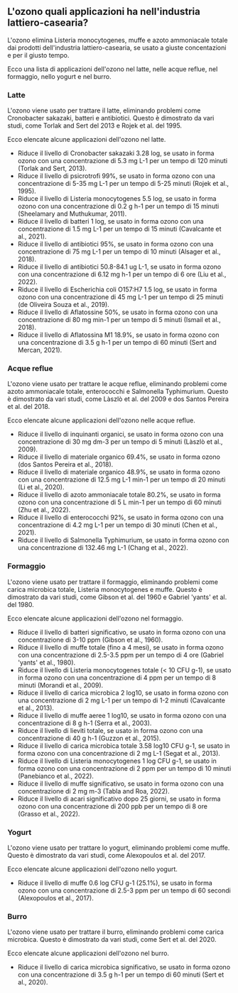 ## L'ozono quali applicazioni ha nell'industria lattiero-casearia?

L'ozono elimina Listeria monocytogenes, muffe e azoto ammoniacale totale dai prodotti dell'industria lattiero-casearia, se usato a giuste concentazioni e per il giusto tempo.

Ecco una lista di applicazioni dell'ozono nel latte, nelle acque reflue, nel formaggio, nello yogurt e nel burro.

### Latte

L'ozono viene usato per trattare il latte, eliminando problemi come Cronobacter sakazaki, batteri e antibiotici. Questo è dimostrato da vari studi, come Torlak and Sert del 2013 e Rojek et al. del 1995.

Ecco elencate alcune applicazioni dell'ozono nel latte.

- Riduce il livello di Cronobacter sakazaki 3.28 log, se usato in forma ozono con una concentrazione di 5.3 mg L-1 per un tempo di 120 minuti (Torlak and Sert, 2013).
- Riduce il livello di psicrotrofi 99%, se usato in forma ozono con una concentrazione di 5-35 mg L-1 per un tempo di 5-25 minuti (Rojek et al., 1995).
- Riduce il livello di Listeria monocytogenes 5.5 log, se usato in forma ozono con una concentrazione di 0.2 g h-1 per un tempo di 15 minuti (Sheelamary and Muthukumar, 2011).
- Riduce il livello di batteri 1 log, se usato in forma ozono con una concentrazione di 1.5 mg L-1 per un tempo di 15 minuti (Cavalcante et al., 2021).
- Riduce il livello di antibiotici 95%, se usato in forma ozono con una concentrazione di 75 mg L-1 per un tempo di 10 minuti (Alsager et al., 2018).
- Riduce il livello di antibiotici 50.8-84.1 ug L-1, se usato in forma ozono con una concentrazione di 6.12 mg h-1 per un tempo di 6 ore (Liu et al., 2022).
- Riduce il livello di Escherichia coli O157:H7 1.5 log, se usato in forma ozono con una concentrazione di 45 mg L-1 per un tempo di 25 minuti (de Oliveira Souza et al., 2019).
- Riduce il livello di Aflatossine 50%, se usato in forma ozono con una concentrazione di 80 mg min-1 per un tempo di 5 minuti (Ismail et al., 2018).
- Riduce il livello di Aflatossina M1 18.9%, se usato in forma ozono con una concentrazione di 3.5 g h-1 per un tempo di 60 minuti (Sert and Mercan, 2021).

### Acque reflue

L'ozono viene usato per trattare le acque reflue, eliminando problemi come azoto ammoniacale totale, enterococchi e Salmonella Typhimurium. Questo è dimostrato da vari studi, come Làszlò et al. del 2009 e dos Santos Pereira et al. del 2018.

Ecco elencate alcune applicazioni dell'ozono nelle acque reflue.

- Riduce il livello di inquinanti organici, se usato in forma ozono con una concentrazione di 30 mg dm-3 per un tempo di 5 minuti (Làszlò et al., 2009).
- Riduce il livello di materiale organico 69.4%, se usato in forma ozono (dos Santos Pereira et al., 2018).
- Riduce il livello di materiale organico 48.9%, se usato in forma ozono con una concentrazione di 12.5 mg L-1 min-1 per un tempo di 20 minuti (Li et al., 2020).
- Riduce il livello di azoto ammoniacale totale 80.2%, se usato in forma ozono con una concentrazione di 5 L min-1 per un tempo di 60 minuti (Zhu et al., 2022).
- Riduce il livello di enterococchi 92%, se usato in forma ozono con una concentrazione di 4.2 mg L-1 per un tempo di 30 minuti (Chen et al., 2021).
- Riduce il livello di Salmonella Typhimurium, se usato in forma ozono con una concentrazione di 132.46 mg L-1 (Chang et al., 2022).

### Formaggio

L'ozono viene usato per trattare il formaggio, eliminando problemi come carica microbica totale, Listeria monocytogenes e muffe. Questo è dimostrato da vari studi, come Gibson et al. del 1960 e Gabriel 'yants' et al. del 1980.

Ecco elencate alcune applicazioni dell'ozono nel formaggio.

- Riduce il livello di batteri significativo, se usato in forma ozono con una concentrazione di 3-10 ppm (Gibson et al., 1960).
- Riduce il livello di muffe totale (fino a 4 mesi), se usato in forma ozono con una concentrazione di 2.5-3.5 ppm per un tempo di 4 ore (Gabriel 'yants' et al., 1980).
- Riduce il livello di Listeria monocytogenes totale (< 10 CFU g-1), se usato in forma ozono con una concentrazione di 4 ppm per un tempo di 8 minuti (Morandi et al., 2009).
- Riduce il livello di carica microbica 2 log10, se usato in forma ozono con una concentrazione di 2 mg L-1 per un tempo di 1-2 minuti (Cavalcante et al., 2013).
- Riduce il livello di muffe aeree 1 log10, se usato in forma ozono con una concentrazione di 8 g h-1 (Serra et al., 2003).
- Riduce il livello di lieviti totale, se usato in forma ozono con una concentrazione di 40 g h-1 (Guzzon et al., 2015).
- Riduce il livello di carica microbica totale 3.58 log10 CFU g-1, se usato in forma ozono con una concentrazione di 2 mg L-1 (Segat et al., 2013).
- Riduce il livello di Listeria monocytogenes 1 log CFU g-1, se usato in forma ozono con una concentrazione di 2 ppm per un tempo di 10 minuti (Panebianco et al., 2022).
- Riduce il livello di muffe significativo, se usato in forma ozono con una concentrazione di 2 mg m-3 (Tabla and Roa, 2022).
- Riduce il livello di acari significativo dopo 25 giorni, se usato in forma ozono con una concentrazione di 200 ppb per un tempo di 8 ore (Grasso et al., 2022).

### Yogurt

L'ozono viene usato per trattare lo yogurt, eliminando problemi come muffe. Questo è dimostrato da vari studi, come Alexopoulos et al. del 2017.

Ecco elencate alcune applicazioni dell'ozono nello yogurt.

- Riduce il livello di muffe 0.6 log CFU g-1 (25.1%), se usato in forma ozono con una concentrazione di 2.5-3 ppm per un tempo di 60 secondi (Alexopoulos et al., 2017).

### Burro

L'ozono viene usato per trattare il burro, eliminando problemi come carica microbica. Questo è dimostrato da vari studi, come Sert et al. del 2020.

Ecco elencate alcune applicazioni dell'ozono nel burro.

- Riduce il livello di carica microbica significativo, se usato in forma ozono con una concentrazione di 3.5 g h-1 per un tempo di 60 minuti (Sert et al., 2020).


